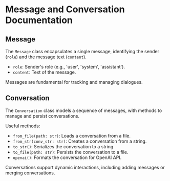 # Message and Conversation Documentation

## Message
The `Message` class encapsulates a single message, identifying the sender (`role`) and the message text (`content`).

- `role`: Sender's role (e.g., 'user', 'system', 'assistant').
- `content`: Text of the message.

Messages are fundamental for tracking and managing dialogues.

## Conversation
The `Conversation` class models a sequence of messages, with methods to manage and persist conversations.

Useful methods:

- `from_file(path: str)`: Loads a conversation from a file.
- `from_str(conv_str: str)`: Creates a conversation from a string.
- `to_str()`: Serializes the conversation to a string.
- `to_file(path: str)`: Persists the conversation to a file.
- `openai()`: Formats the conversation for OpenAI API.

Conversations support dynamic interactions, including adding messages or merging conversations.
